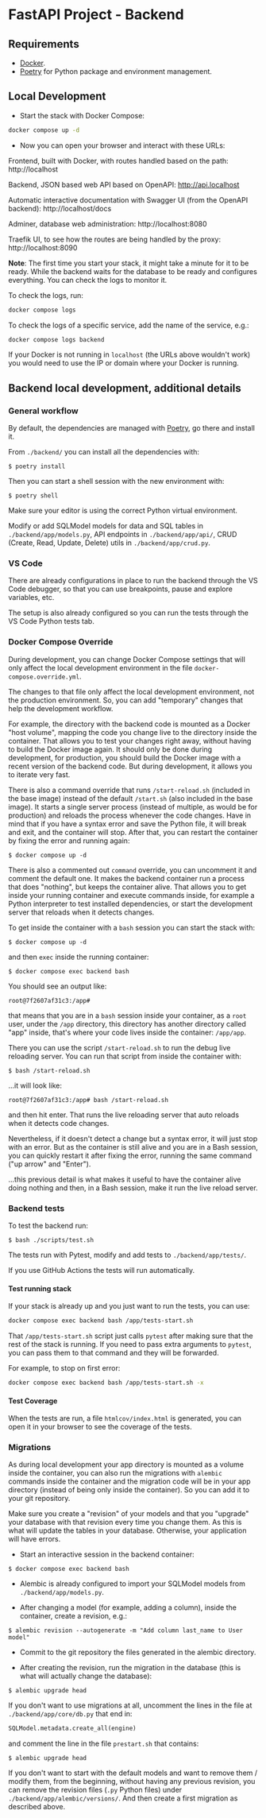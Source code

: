 # FastAPI Project - Backend

## Requirements

* [Docker](https://www.docker.com/).
* [Poetry](https://python-poetry.org/) for Python package and environment management.

## Local Development

* Start the stack with Docker Compose:

```bash
docker compose up -d
```

* Now you can open your browser and interact with these URLs:

Frontend, built with Docker, with routes handled based on the path: http://localhost

Backend, JSON based web API based on OpenAPI: http://api.localhost

Automatic interactive documentation with Swagger UI (from the OpenAPI backend): http://localhost/docs

Adminer, database web administration: http://localhost:8080

Traefik UI, to see how the routes are being handled by the proxy: http://localhost:8090

**Note**: The first time you start your stack, it might take a minute for it to be ready. While the backend waits for the database to be ready and configures everything. You can check the logs to monitor it.

To check the logs, run:

```bash
docker compose logs
```

To check the logs of a specific service, add the name of the service, e.g.:

```bash
docker compose logs backend
```

If your Docker is not running in `localhost` (the URLs above wouldn't work) you would need to use the IP or domain where your Docker is running.

## Backend local development, additional details

### General workflow

By default, the dependencies are managed with [Poetry](https://python-poetry.org/), go there and install it.

From `./backend/` you can install all the dependencies with:

```console
$ poetry install
```

Then you can start a shell session with the new environment with:

```console
$ poetry shell
```

Make sure your editor is using the correct Python virtual environment.

Modify or add SQLModel models for data and SQL tables in `./backend/app/models.py`, API endpoints in `./backend/app/api/`, CRUD (Create, Read, Update, Delete) utils in `./backend/app/crud.py`.

### VS Code

There are already configurations in place to run the backend through the VS Code debugger, so that you can use breakpoints, pause and explore variables, etc.

The setup is also already configured so you can run the tests through the VS Code Python tests tab.

### Docker Compose Override

During development, you can change Docker Compose settings that will only affect the local development environment in the file `docker-compose.override.yml`.

The changes to that file only affect the local development environment, not the production environment. So, you can add "temporary" changes that help the development workflow.

For example, the directory with the backend code is mounted as a Docker "host volume", mapping the code you change live to the directory inside the container. That allows you to test your changes right away, without having to build the Docker image again. It should only be done during development, for production, you should build the Docker image with a recent version of the backend code. But during development, it allows you to iterate very fast.

There is also a command override that runs `/start-reload.sh` (included in the base image) instead of the default `/start.sh` (also included in the base image). It starts a single server process (instead of multiple, as would be for production) and reloads the process whenever the code changes. Have in mind that if you have a syntax error and save the Python file, it will break and exit, and the container will stop. After that, you can restart the container by fixing the error and running again:

```console
$ docker compose up -d
```

There is also a commented out `command` override, you can uncomment it and comment the default one. It makes the backend container run a process that does "nothing", but keeps the container alive. That allows you to get inside your running container and execute commands inside, for example a Python interpreter to test installed dependencies, or start the development server that reloads when it detects changes.

To get inside the container with a `bash` session you can start the stack with:

```console
$ docker compose up -d
```

and then `exec` inside the running container:

```console
$ docker compose exec backend bash
```

You should see an output like:

```console
root@7f2607af31c3:/app#
```

that means that you are in a `bash` session inside your container, as a `root` user, under the `/app` directory, this directory has another directory called "app" inside, that's where your code lives inside the container: `/app/app`.

There you can use the script `/start-reload.sh` to run the debug live reloading server. You can run that script from inside the container with:

```console
$ bash /start-reload.sh
```

...it will look like:

```console
root@7f2607af31c3:/app# bash /start-reload.sh
```

and then hit enter. That runs the live reloading server that auto reloads when it detects code changes.

Nevertheless, if it doesn't detect a change but a syntax error, it will just stop with an error. But as the container is still alive and you are in a Bash session, you can quickly restart it after fixing the error, running the same command ("up arrow" and "Enter").

...this previous detail is what makes it useful to have the container alive doing nothing and then, in a Bash session, make it run the live reload server.

### Backend tests

To test the backend run:

```console
$ bash ./scripts/test.sh
```

The tests run with Pytest, modify and add tests to `./backend/app/tests/`.

If you use GitHub Actions the tests will run automatically.

#### Test running stack

If your stack is already up and you just want to run the tests, you can use:

```bash
docker compose exec backend bash /app/tests-start.sh
```

That `/app/tests-start.sh` script just calls `pytest` after making sure that the rest of the stack is running. If you need to pass extra arguments to `pytest`, you can pass them to that command and they will be forwarded.

For example, to stop on first error:

```bash
docker compose exec backend bash /app/tests-start.sh -x
```

#### Test Coverage

When the tests are run, a file `htmlcov/index.html` is generated, you can open it in your browser to see the coverage of the tests.

### Migrations

As during local development your app directory is mounted as a volume inside the container, you can also run the migrations with `alembic` commands inside the container and the migration code will be in your app directory (instead of being only inside the container). So you can add it to your git repository.

Make sure you create a "revision" of your models and that you "upgrade" your database with that revision every time you change them. As this is what will update the tables in your database. Otherwise, your application will have errors.

* Start an interactive session in the backend container:

```console
$ docker compose exec backend bash
```

* Alembic is already configured to import your SQLModel models from `./backend/app/models.py`.

* After changing a model (for example, adding a column), inside the container, create a revision, e.g.:

```console
$ alembic revision --autogenerate -m "Add column last_name to User model"
```

* Commit to the git repository the files generated in the alembic directory.

* After creating the revision, run the migration in the database (this is what will actually change the database):

```console
$ alembic upgrade head
```

If you don't want to use migrations at all, uncomment the lines in the file at `./backend/app/core/db.py` that end in:

```python
SQLModel.metadata.create_all(engine)
```

and comment the line in the file `prestart.sh` that contains:

```console
$ alembic upgrade head
```

If you don't want to start with the default models and want to remove them / modify them, from the beginning, without having any previous revision, you can remove the revision files (`.py` Python files) under `./backend/app/alembic/versions/`. And then create a first migration as described above.
